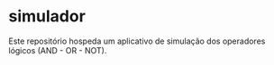 # simulador
Este repositório hospeda um aplicativo de simulação dos operadores lógicos (AND - OR - NOT).
